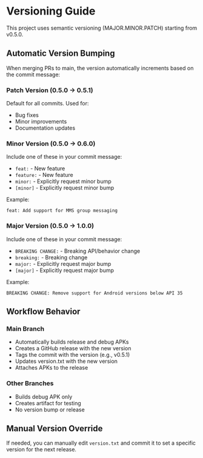 # Versioning Guide

This project uses semantic versioning (MAJOR.MINOR.PATCH) starting from v0.5.0.

## Automatic Version Bumping

When merging PRs to main, the version automatically increments based on the commit message:

### Patch Version (0.5.0 → 0.5.1)
Default for all commits. Used for:
- Bug fixes
- Minor improvements
- Documentation updates

### Minor Version (0.5.0 → 0.6.0)
Include one of these in your commit message:
- `feat:` - New feature
- `feature:` - New feature
- `minor:` - Explicitly request minor bump
- `[minor]` - Explicitly request minor bump

Example:
```
feat: Add support for MMS group messaging
```

### Major Version (0.5.0 → 1.0.0)
Include one of these in your commit message:
- `BREAKING CHANGE:` - Breaking API/behavior change
- `breaking:` - Breaking change
- `major:` - Explicitly request major bump
- `[major]` - Explicitly request major bump

Example:
```
BREAKING CHANGE: Remove support for Android versions below API 35
```

## Workflow Behavior

### Main Branch
- Automatically builds release and debug APKs
- Creates a GitHub release with the new version
- Tags the commit with the version (e.g., v0.5.1)
- Updates version.txt with the new version
- Attaches APKs to the release

### Other Branches
- Builds debug APK only
- Creates artifact for testing
- No version bump or release

## Manual Version Override

If needed, you can manually edit `version.txt` and commit it to set a specific version for the next release.